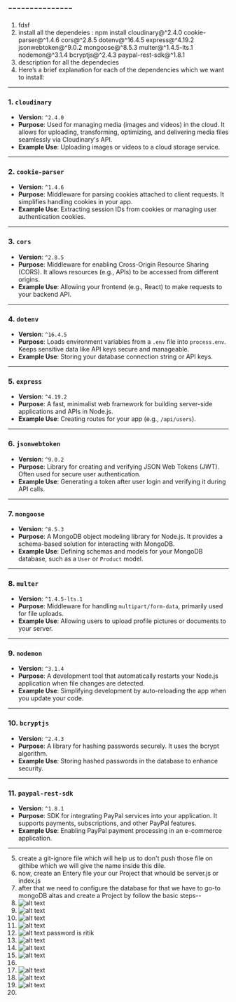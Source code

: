 ## --------------- 

1) fdsf
2) install all the dependeies : npm install cloudinary@^2.4.0 cookie-parser@^1.4.6 cors@^2.8.5 dotenv@^16.4.5 express@^4.19.2 jsonwebtoken@^9.0.2 mongoose@^8.5.3 multer@^1.4.5-lts.1 nodemon@^3.1.4 bcryptjs@^2.4.3 paypal-rest-sdk@^1.8.1
3) description for all the dependecies 
4)  Here’s a brief explanation for each of the dependencies which we want to install:
---------------------------------------

### **1. `cloudinary`**
- **Version**: `^2.4.0`
- **Purpose**: Used for managing media (images and videos) in the cloud. It allows for uploading, transforming, optimizing, and delivering media files seamlessly via Cloudinary's API.
- **Example Use**: Uploading images or videos to a cloud storage service.

---

### **2. `cookie-parser`**
- **Version**: `^1.4.6`
- **Purpose**: Middleware for parsing cookies attached to client requests. It simplifies handling cookies in your app.
- **Example Use**: Extracting session IDs from cookies or managing user authentication cookies.

---

### **3. `cors`**
- **Version**: `^2.8.5`
- **Purpose**: Middleware for enabling Cross-Origin Resource Sharing (CORS). It allows resources (e.g., APIs) to be accessed from different origins.
- **Example Use**: Allowing your frontend (e.g., React) to make requests to your backend API.

---

### **4. `dotenv`**
- **Version**: `^16.4.5`
- **Purpose**: Loads environment variables from a `.env` file into `process.env`. Keeps sensitive data like API keys secure and manageable.
- **Example Use**: Storing your database connection string or API keys.

---

### **5. `express`**
- **Version**: `^4.19.2`
- **Purpose**: A fast, minimalist web framework for building server-side applications and APIs in Node.js.
- **Example Use**: Creating routes for your app (e.g., `/api/users`).

---

### **6. `jsonwebtoken`**
- **Version**: `^9.0.2`
- **Purpose**: Library for creating and verifying JSON Web Tokens (JWT). Often used for secure user authentication.
- **Example Use**: Generating a token after user login and verifying it during API calls.

---

### **7. `mongoose`**
- **Version**: `^8.5.3`
- **Purpose**: A MongoDB object modeling library for Node.js. It provides a schema-based solution for interacting with MongoDB.
- **Example Use**: Defining schemas and models for your MongoDB database, such as a `User` or `Product` model.

---

### **8. `multer`**
- **Version**: `^1.4.5-lts.1`
- **Purpose**: Middleware for handling `multipart/form-data`, primarily used for file uploads.
- **Example Use**: Allowing users to upload profile pictures or documents to your server.

---

### **9. `nodemon`**
- **Version**: `^3.1.4`
- **Purpose**: A development tool that automatically restarts your Node.js application when file changes are detected.
- **Example Use**: Simplifying development by auto-reloading the app when you update your code.

---

### **10. `bcryptjs`**
- **Version**: `^2.4.3`
- **Purpose**: A library for hashing passwords securely. It uses the bcrypt algorithm.
- **Example Use**: Storing hashed passwords in the database to enhance security.

---

### **11. `paypal-rest-sdk`**
- **Version**: `^1.8.1`
- **Purpose**: SDK for integrating PayPal services into your application. It supports payments, subscriptions, and other PayPal features.
- **Example Use**: Enabling PayPal payment processing in an e-commerce application.

--------------------------------------------------------------------------------
5) create a git-ignore file which will help us to don't push those file on githibe which we will give the name inside this dile.
6) now, create an Entery file your our Project that whould be server.js or index.js 
7) after that we need to configure the database for that we have to go-to mongoDB altas and create a Project by follow the basic steps--
8) ![alt text](image.png)
9) ![alt text](image-1.png)
10) ![alt text](image-2.png)
11) ![alt text](image-3.png)
12) ![alt text](image-4.png) password is ritik
13) ![alt text](image-5.png)
14) ![alt text](image-6.png)
15) ![alt text](image-7.png)
16) 
17) ![alt text](image-8.png)
18) ![alt text](image-9.png)
19) ![alt text](image-10.png)
20) 

